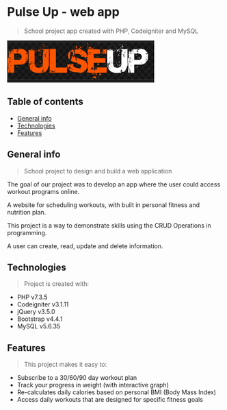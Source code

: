 # Pulse Up - web app

> School project app created with PHP, Codeigniter and MySQL

![logo](\assets\img\logo_img\readme.png)

## Table of contents

- [General info](#general-info)
- [Technologies](#technologies)
- [Features](#features)

## General info

> School project to design and build a web application

The goal of our project was to develop an app where the user could access workout programs online.

A website for scheduling workouts, with built in personal fitness and nutrition plan.

This project is a way to demonstrate skills using the CRUD Operations in programming.

A user can create, read, update and delete information.

## Technologies

> Project is created with:

- PHP v7.3.5
- Codeigniter v3.1.11
- jQuery v3.5.0
- Bootstrap v4.4.1
- MySQL v5.6.35

## Features

> This project makes it easy to:

- Subscribe to a 30/60/90 day workout plan
- Track your progress in weight (with interactive graph)
- Re-calculates daily calories based on personal BMI (Body Mass Index)
- Access daily workouts that are designed for specific fitness goals
